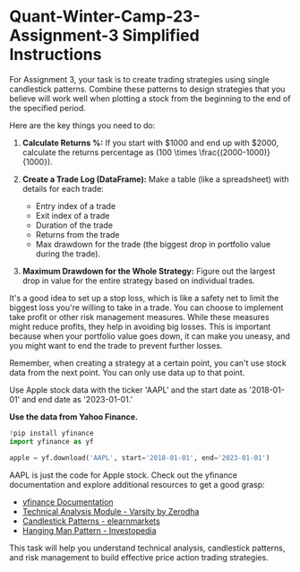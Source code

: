 # Quant-Winter-Camp-23-Assignment-3 Simplified Instructions

For Assignment 3, your task is to create trading strategies using single candlestick patterns. Combine these patterns to design strategies that you believe will work well when plotting a stock from the beginning to the end of the specified period.

Here are the key things you need to do:

1. **Calculate Returns %:**
   If you start with $1000 and end up with $2000, calculate the returns percentage as \(100 \times \frac{(2000-1000)}{1000}\).

2. **Create a Trade Log (DataFrame):**
   Make a table (like a spreadsheet) with details for each trade:
    - Entry index of a trade
    - Exit index of a trade
    - Duration of the trade
    - Returns from the trade
    - Max drawdown for the trade (the biggest drop in portfolio value during the trade).

3. **Maximum Drawdown for the Whole Strategy:**
   Figure out the largest drop in value for the entire strategy based on individual trades.

It's a good idea to set up a stop loss, which is like a safety net to limit the biggest loss you're willing to take in a trade. You can choose to implement take profit or other risk management measures. While these measures might reduce profits, they help in avoiding big losses. This is important because when your portfolio value goes down, it can make you uneasy, and you might want to end the trade to prevent further losses.

Remember, when creating a strategy at a certain point, you can't use stock data from the next point. You can only use data up to that point.

Use Apple stock data with the ticker 'AAPL' and the start date as '2018-01-01' and end date as '2023-01-01.'

**Use the data from Yahoo Finance.**

```python
!pip install yfinance
import yfinance as yf

apple = yf.download('AAPL', start='2018-01-01', end='2023-01-01')
```

AAPL is just the code for Apple stock. Check out the yfinance documentation and explore additional resources to get a good grasp:

- [yfinance Documentation](https://pypi.org/project/yfinance/)
- [Technical Analysis Module - Varsity by Zerodha](https://zerodha.com/varsity/module/technical-analysis/)
- [Candlestick Patterns - elearnmarkets](https://blog.elearnmarkets.com/spinning-tops-and-doji/)
- [Hanging Man Pattern - Investopedia](https://www.investopedia.com/terms/h/hangingman.asp)

This task will help you understand technical analysis, candlestick patterns, and risk management to build effective price action trading strategies.
